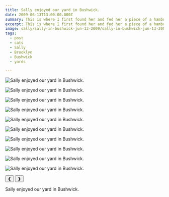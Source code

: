 ```yaml
---
title: Sally enjoyed our yard in Bushwick.
date: 2009-06-13T13:00:00.000Z
summary: This is where I first found her and fed her a piece of a hamburger.
excerpt: This is where I first found her and fed her a piece of a hamburger.
image: sally/sally-in-bushwick-jun-13-2009/sally-in-bushwick-jun-13-2009-54.jpg
tags:
  - post 
  - cats 
  - Sally
  - Brooklyn
  - Bushwick
  - yards

---
```


<div id="viewport">

![Sally enjoyed our yard in Bushwick.](/static/img/sally/sally-in-bushwick-jun-13-2009/sally-in-bushwick-jun-13-2009-56.jpg "Sally enjoyed our yard in Bushwick.")

![Sally enjoyed our yard in Bushwick.](/static/img/sally/sally-in-bushwick-jun-13-2009/sally-in-bushwick-jun-13-2009-57.jpg "Sally enjoyed our yard in Bushwick.")

![Sally enjoyed our yard in Bushwick.](/static/img/sally/sally-in-bushwick-jun-13-2009/sally-in-bushwick-jun-13-2009-58.jpg "Sally enjoyed our yard in Bushwick.")

![Sally enjoyed our yard in Bushwick.](/static/img/sally/sally-in-bushwick-jun-13-2009/sally-in-bushwick-jun-13-2009-59.jpg "Sally enjoyed our yard in Bushwick.")

![Sally enjoyed our yard in Bushwick.](/static/img/sally/sally-in-bushwick-jun-13-2009/sally-in-bushwick-jun-13-2009-60.jpg "Sally enjoyed our yard in Bushwick.")


![Sally enjoyed our yard in Bushwick.](/static/img/sally/sally-in-bushwick-jun-13-2009/sally-in-bushwick-jun-13-2009-63.jpg "Sally enjoyed our yard in Bushwick.")

![Sally enjoyed our yard in Bushwick.](/static/img/sally/sally-in-bushwick-jun-13-2009/sally-in-bushwick-jun-13-2009-62.jpg "Sally enjoyed our yard in Bushwick.")

![Sally enjoyed our yard in Bushwick.](/static/img/sally/sally-in-bushwick-jun-13-2009/sally-in-bushwick-jun-13-2009-52.jpg "Sally enjoyed our yard in Bushwick.")

![Sally enjoyed our yard in Bushwick.](/static/img/sally/sally-in-bushwick-jun-13-2009/sally-in-bushwick-jun-13-2009-53.jpg "Sally enjoyed our yard in Bushwick.")

![Sally enjoyed our yard in Bushwick.](/static/img/sally/sally-in-bushwick-jun-13-2009/sally-in-bushwick-jun-13-2009-54.jpg "Sally enjoyed our yard in Bushwick.")

</div>
<div class="flex row-reverse space-between">
  <div id="caption"></div>
  <div class="prevnext-container">
    <button id="buttonPrevious">&#10094;</button>
    <button id="buttonNext">&#10095;</button>
  </div>
</div>


Sally enjoyed our yard in Bushwick.